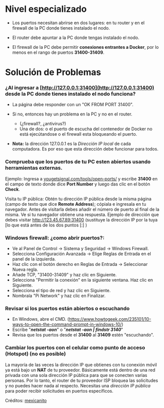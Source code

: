 # Nivel especializado

- Los puertos necesitan abrirse en dos lugares: en tu router  y en el firewall de la PC donde tienes instalado el nodo. 

- El router debe apuntar a la PC donde tengas instalado el nodo. 

- El firewall de la PC debe permitir **conexiones entrantes a Docker**, por lo menos en el rango de puertos **31400-31409**.

# Solución de Problemas

### ¿Al ingresar a [http://127.0.0.1:31400](http://127.0.0.1:31400) desde la PC donde tienes instalado el nodo funciona?
 
- La página debe responder con un "OK FROM PORT 31400". 

- Si no, entonces hay un problema en la PC y no en el router. 
  - (¿firewall?, ¿antivirus?)
  - Una de dos: o el puerto de escucha del contenedor de Docker no está ejecútandose o el firewall esta bloqueando el puerto. 

- **Nota:** la dirección 127.0.0.1 es la *Dirección IP local* de cada computadora. Es por eso que esta dirección debe funcionar para todos. 

### Comprueba que los puertos de tu PC esten abiertos usando herramientas externas.

Ejemplo: Ingresa a [yougetsignal.com/tools/open-ports/](http://yougetsignal.com/tools/open-ports/) y escribe **31400** en el campo de texto donde dice **Port Number** y luego das clic en el botón **Check**.

Visita tu IP pública: Obtén tu dirección IP pública desde la misma página (campo de texto que dice **Remote Address**); cópiala e ingresala en tu navegador. Antes de visitarla debes añadir el número de puerto al final de la misma. Ve si tu navegador obtiene una respuesta. Ejemplo de dirección que debes visitar http://123.45.67.89:31400 (sustituye la dirección IP por la tuya [lo que está antes de los dos puntos [:] )

### Windows firewall: ¿como abrir puertos?:

- Ve al Panel de Control -> Sistema y Seguridad -> Windows Firewall.
- Selecciona Configuración Avanzada -> Elige Reglas de Entrada en el panel de la izquierda.
- Haz clic con el botón derecho en Reglas de Entrada -> Seleccionar Nueva regla.
- Añade TCP, "31400-31409" y haz clic en Siguiente.
- Selecciona "Permitir la conexión" en la siguiente ventana. Haz clic en Siguiente.
- Selecciona el tipo de red y haz clic en Siguiente.
- Nombrala "Pi Network" y haz clic en Finalizar.


### Revisar si los puertos están abiertos o escuchando

- En Windows, abre el CMD. (https://www.howtogeek.com/235101/10-ways-to-open-the-command-prompt-in-windows-10/)
- Escribe "**_netstat -aon_**" o "**_netstat -aon | findstr 3140_**"
- Revisa que los puertos desde el **31400** al **31409** estén "escuchando".

### Cambiar los puertos con el celular como punto de acceso (Hotspot) (no es posible)
La mayoría de las veces la dirección IP que obtienes con tu conexión móvil ya está bajo un **NAT** de tu proveedor. Básicamente está dentro de una red privada con una sola dirección IP pública para que se conecten varias personas. Por lo tanto, el router de tu proveedor ISP bloquea las solicitudes y no puedes hacer nada al respecto. Necesitas una _dirección IP pública_ para poder recibir solicitudes en puertos específicos.

Créditos: [mexicanito](https://github.com/mexicanito)